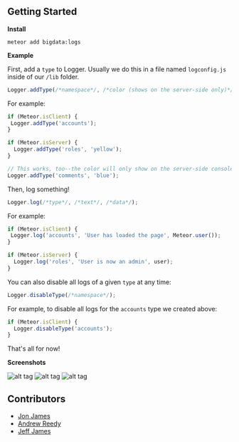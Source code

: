 ## Getting Started

**Install**

```
meteor add bigdata:logs
```
**Example**

First, add a `type` to Logger. Usually we do this in a file named `logconfig.js` inside of our `/lib` folder.

```javascript
Logger.addType(/*namespace*/, /*color (shows on the server-side only)*/);
```

For example: 
```javascript
if (Meteor.isClient) {
 Logger.addType('accounts');
}

if (Meteor.isServer) {
  Logger.addType('roles', 'yellow');
}

// This works, too--the color will only show on the server-side console.
Logger.addType('comments', 'blue');
```

Then, log something!

```javascript
Logger.log(/*type*/, /*text*/, /*data*/);
```

For example:
```javascript
if (Meteor.isClient) {
 Logger.log('accounts', 'User has loaded the page', Meteor.user());
}

if (Meteor.isServer) {
  Logger.log('roles', 'User is now an admin', user);
}
```

You can also disable all logs of a given `type` at any time:

```javascript
Logger.disableType(/*namespace*/);
```

For example, to disable all logs for the `accounts` type we created above:
```javascript
if (Meteor.isClient) {
  Logger.disableType('accounts');
}
```

That's all for now!

**Screenshots**

![alt tag](http://i.imgur.com/YtOs9sF.png)
![alt tag](http://i.imgur.com/YRRrf9i.png)
![alt tag](http://i.imgur.com/btzA3Pi.png)


Contributors
------------

* [Jon James](http://github.com/jonjamz)
* [Andrew Reedy](http://github.com/andrewreedy)
* [Jeff James](http://github.com/jwjames)
